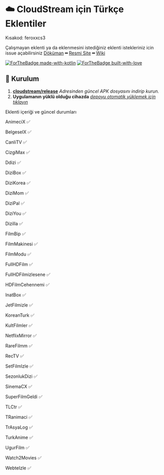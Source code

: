 # ☁️ CloudStream için Türkçe Eklentiler


Kısakod: feroxxcs3

Çalışmayan eklenti ya da eklenmesini istediğiniz eklenti istekleriniz icin issue açabilirsiniz
[Döküman](https://recloudstream.github.io/csdocs/) **━** [Resmi Site](https://dweb.link/ipns/cloudstream.on.fleek.co/) **━** [Wiki](https://cloudstream.miraheze.org/wiki/Main_Page)

[![ForTheBadge made-with-kotlin](https://ForTheBadge.com/images/badges/made-with-kotlin.svg)](https://kotlinlang.org/)
[![ForTheBadge built-with-love](https://ForTheBadge.com/images/badges/built-with-love.svg)](https://GitHub.com/feroxx/)

## 💾 Kurulum

1. **[cloudstream/release](https://github.com/recloudstream/cloudstream/releases)** _Adresinden güncel APK dosyasını indirip kurun._
2. **Uygulamanın yüklü olduğu cihazda** _[depoyu otomatik yüklemek için tıklayın](https://keyiflerolsun.me/http-protocol-redirector?r=cloudstreamrepo://raw.githubusercontent.com/feroxx/Kekik-cloudstream/refs/heads/builds/repo.json)_

Eklenti içeriği ve güncel durumları

AnimeciX ✅

BelgeselX ✅

CanliTV ✅

CizgiMax ✅

Ddizi ✅

DiziBox ✅

DiziKorea ✅

DiziMom ✅

DiziPal ✅

DiziYou ✅

Dizilla ✅

FilmBip ✅

FilmMakinesi ✅

FilmModu ✅

FullHDFilm ✅

FullHDFilmizlesene ✅

HDFilmCehennemi ✅

InatBox ✅

JetFilmizle ✅

KoreanTurk ✅

KultFilmler ✅

NetflixMirror ✅

RareFilmm ✅

RecTV ✅

SetFilmIzle ✅

SezonlukDizi ✅

SinemaCX ✅

SuperFilmGeldi ✅

TLCtr ✅

TRanimaci ✅

TrAsyaLog ✅

TurkAnime ✅

UgurFilm ✅

Watch2Movies ✅

WebteIzle ✅
